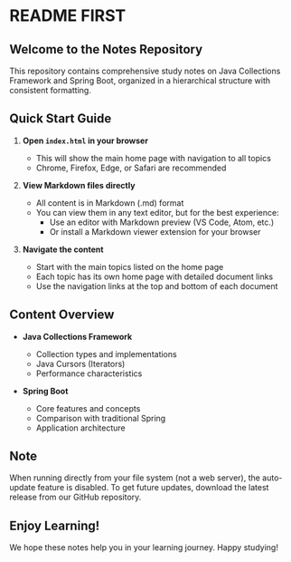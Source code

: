 # README FIRST

## Welcome to the Notes Repository

This repository contains comprehensive study notes on Java Collections Framework and Spring Boot, organized in a hierarchical structure with consistent formatting.

## Quick Start Guide

1. **Open `index.html` in your browser**
   - This will show the main home page with navigation to all topics
   - Chrome, Firefox, Edge, or Safari are recommended

2. **View Markdown files directly**
   - All content is in Markdown (.md) format
   - You can view them in any text editor, but for the best experience:
     - Use an editor with Markdown preview (VS Code, Atom, etc.)
     - Or install a Markdown viewer extension for your browser

3. **Navigate the content**
   - Start with the main topics listed on the home page
   - Each topic has its own home page with detailed document links
   - Use the navigation links at the top and bottom of each document

## Content Overview

- **Java Collections Framework**
  - Collection types and implementations
  - Java Cursors (Iterators)
  - Performance characteristics

- **Spring Boot**
  - Core features and concepts
  - Comparison with traditional Spring
  - Application architecture

## Note

When running directly from your file system (not a web server), the auto-update feature is disabled. To get future updates, download the latest release from our GitHub repository.

## Enjoy Learning!

We hope these notes help you in your learning journey. Happy studying! 